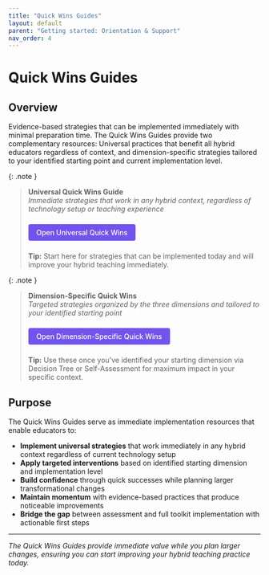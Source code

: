 ```yaml
---
title: "Quick Wins Guides"
layout: default
parent: "Getting started: Orientation & Support"
nav_order: 4
---
```


# Quick Wins Guides

## Overview

Evidence-based strategies that can be implemented immediately with minimal preparation time. The Quick Wins Guides provide two complementary resources: Universal practices that benefit all hybrid educators regardless of context, and dimension-specific strategies tailored to your identified starting point and current implementation level.

{: .note }
> **Universal Quick Wins Guide**  
> *Immediate strategies that work in any hybrid context, regardless of technology setup or teaching experience*
>
> <a href="{{ '/assets/tools/hybrid-learning-quick-wins-universal-visual.html' | relative_url }}" style="display: inline-block; background: #7253ed; color: white; padding: 8px 16px; text-decoration: none; border-radius: 4px; font-weight: 500; margin: 8px 0; font-size: 14px;">
> <i class="fas fa-rocket"></i> Open Universal Quick Wins
> </a>
>
> **Tip:** Start here for strategies that can be implemented today and will improve your hybrid teaching immediately.

{: .note }
> **Dimension-Specific Quick Wins**  
> *Targeted strategies organized by the three dimensions and tailored to your identified starting point*
>
> <a href="{{ '/assets/tools/hybrid-learning-quick-wins-by-dimension-visual.html' | relative_url }}" style="display: inline-block; background: #7253ed; color: white; padding: 8px 16px; text-decoration: none; border-radius: 4px; font-weight: 500; margin: 8px 0; font-size: 14px;">
> <i class="fas fa-bullseye"></i> Open Dimension-Specific Quick Wins
> </a>
>
> **Tip:** Use these once you've identified your starting dimension via Decision Tree or Self-Assessment for maximum impact in your specific context.

## Purpose

The Quick Wins Guides serve as immediate implementation resources that enable educators to:

- **Implement universal strategies** that work immediately in any hybrid context regardless of current technology setup
- **Apply targeted interventions** based on identified starting dimension and implementation level  
- **Build confidence** through quick successes while planning larger transformational changes
- **Maintain momentum** with evidence-based practices that produce noticeable improvements
- **Bridge the gap** between assessment and full toolkit implementation with actionable first steps

---

*The Quick Wins Guides provide immediate value while you plan larger changes, ensuring you can start improving your hybrid teaching practice today.*



